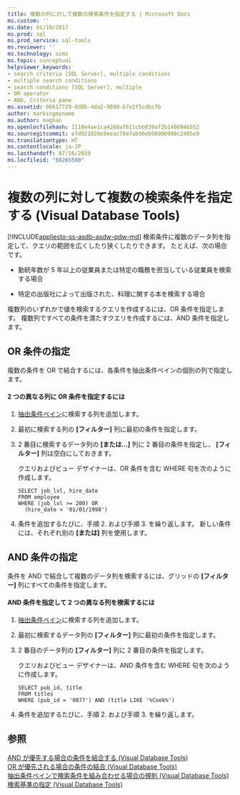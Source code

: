 ```yaml
---
title: 複数の列に対して複数の検索条件を指定する | Microsoft Docs
ms.custom: ''
ms.date: 01/19/2017
ms.prod: sql
ms.prod_service: sql-tools
ms.reviewer: ''
ms.technology: ssms
ms.topic: conceptual
helpviewer_keywords:
- search criteria [SQL Server], multiple conditions
- multiple search conditions
- search conditions [SQL Server], multiple
- OR operator
- AND, Criteria pane
ms.assetid: 06617729-0d0b-4da2-9890-b7e2f5cdbc7b
author: markingmyname
ms.author: maghan
ms.openlocfilehash: 1110e4ae1ca4268af611cbb039af2b148694b552
ms.sourcegitcommit: e7d921828e9eeac78e7ab96eb90996990c2405e9
ms.translationtype: HT
ms.contentlocale: ja-JP
ms.lasthandoff: 07/16/2019
ms.locfileid: "68265500"
---
```

# <a name="specify-multiple-search-conditions-for-multiple-columns-visual-database-tools"></a>複数の列に対して複数の検索条件を指定する (Visual Database Tools)
[!INCLUDE[appliesto-ss-asdb-asdw-pdw-md](../../includes/appliesto-ss-asdb-asdw-pdw-md.md)]
検索条件に複数のデータ列を指定して、クエリの範囲を広くしたり狭くしたりできます。 たとえば、次の場合です。  
  
-   勤続年数が 5 年以上の従業員または特定の職務を担当している従業員を検索する場合  
  
-   特定の出版社によって出版された、料理に関する本を検索する場合  
  
複数列のいずれかで値を検索するクエリを作成するには、OR 条件を指定します。 複数列ですべての条件を満たすクエリを作成するには、AND 条件を指定します。  
  
## <a name="specifying-an-or-condition"></a>OR 条件の指定  
複数の条件を OR で結合するには、各条件を抽出条件ペインの個別の列で指定します。  
  
#### <a name="to-specify-an-or-condition-for-two-different-columns"></a>2 つの異なる列に OR 条件を指定するには  
  
1.  [抽出条件ペイン](../../ssms/visual-db-tools/criteria-pane-visual-database-tools.md)に検索する列を追加します。  
  
2.  最初に検索する列の **[フィルター]** 列に最初の条件を指定します。  
  
3.  2 番目に検索するデータ列の **[または...]** 列に 2 番目の条件を指定し、 **[フィルター]** 列は空白にしておきます。  
  
    クエリおよびビュー デザイナーは、OR 条件を含む WHERE 句を次のように作成します。  
  
    ```  
    SELECT job_lvl, hire_date  
    FROM employee  
    WHERE (job_lvl >= 200) OR   
      (hire_date < '01/01/1998')  
    ```  
  
4.  条件を追加するたびに、手順 2. および手順 3. を繰り返します。 新しい条件には、それぞれ別の **[または]** 列を使用します。  
  
## <a name="specifying-an-and-condition"></a>AND 条件の指定  
条件を AND で結合して複数のデータ列を検索するには、グリッドの **[フィルター]** 列にすべての条件を指定します。  
  
#### <a name="to-specify-an-and-condition-for-two-different-columns"></a>AND 条件を指定して 2 つの異なる列を検索するには  
  
1.  [抽出条件ペイン](../../ssms/visual-db-tools/criteria-pane-visual-database-tools.md)に検索する列を追加します。  
  
2.  最初に検索するデータ列の **[フィルター]** 列に最初の条件を指定します。  
  
3.  2 番目のデータ列の **[フィルター]** 列に 2 番目の条件を指定します。  
  
    クエリおよびビュー デザイナーは、AND 条件を含む WHERE 句を次のように作成します。  
  
    ```  
    SELECT pub_id, title  
    FROM titles  
    WHERE (pub_id = '0877') AND (title LIKE '%Cook%')  
    ```  
  
4.  条件を追加するたびに、手順 2. および手順 3. を繰り返します。  
  
## <a name="see-also"></a>参照  
[AND が優先する場合の条件を結合する (Visual Database Tools)](../../ssms/visual-db-tools/combine-conditions-when-and-has-precedence-visual-database-tools.md)  
[OR が優先される場合の条件の結合 (Visual Database Tools)](../../ssms/visual-db-tools/combine-conditions-when-or-has-precedence-visual-database-tools.md)  
[抽出条件ペインで検索条件を組み合わせる場合の規則 (Visual Database Tools)](../../ssms/visual-db-tools/conventions-combine-search-conditions-in-criteria-pane-visual-db-tools.md)  
[検索基準の指定 (Visual Database Tools)](../../ssms/visual-db-tools/specify-search-criteria-visual-database-tools.md)  
  
